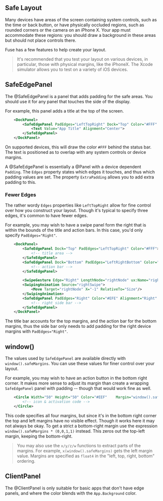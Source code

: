 ## Safe Layout

Many devices have areas of the screen containing system controls, such as the time or back button, or have physically occluded regions, such as rounded corners or the camera on an iPhone X. Your app must accommodate these regions: you should draw a background in these areas but should not place controls there.

Fuse has a few features to help create your layout.

> It's recommended that you test your layout on various devices, in particular, those with physical margins, like the iPhoneX. The Xcode simulator allows you to test on a variety of iOS devices.


## SafeEdgePanel

The @SafeEdgePanel is a panel that adds padding for the safe areas.  You should use it for any panel that touches the side of the display.

For example, this panel adds a title at the top of the screen.

```xml
    <DockPanel>
        <SafeEdgePanel PadEdges="LeftTopRight" Dock="Top" Color="#FFF" ExtraPadding="2">
            <Text Value="App Title" Alignment="Center">
        </SafeEdgePanel>
    </DockPanel>
```
  
On supported devices, this will draw the color `#FFF` behind the status bar. The text is positioned as to overlap with any system controls or device margins.

A @SafeEdgePanel is essentially a @Panel with a device dependent `Padding`. The `Edges` property states which edges it touches, and thus which padding values are set. The property `ExtraPadding` allows you to add extra padding to this.

### Fewer Edges

The rather wordy `Edges` properties like `LeftTopRight` allow for fine control over how you construct your layout. Though it's typical to specify three edges, it's common to have fewer edges.

For example, you may wish to have a swipe panel form the right that is within the bounds of the title and action bars. In this case, you'd only specify `PadEdges="Right"`.

```xml
    <DockPanel>
        <SafeEdgePanel Dock="Top" PadEdges="LeftTopRight" Color="#FFF">
            <!-- title area -->
        </SafeEdgePanel>
        <SafeEdgePanel Dock="Bottom" PadEdges="LeftRightBottom" Color="#FFF">
            <!-- action bar -->
        </SafeEdgePanel>
        
        <SwipeGesture Edge="Right" LengthNode="rightNode" ux:Name="rightSwipe" Type="Active"/>
        <SwipingAnimation Source="rightSwipe">
            <Move Target="rightNode" X="-1" RelativeTo="Size"/>
        </SwipingAnimation>
        <SafeEdgePanel PadEdges="Right" Color="#EFE" Alignment="Right" Anchor="0%,50%" ux:Name="rightNode" MinEdgePadding="10,5">
            <!-- right side bar -->
        </SafeEdgePanel>
    </DockPanel>
```
 
The title bar accounts for the top margins, and the action bar for the bottom margins, thus the side bar only needs to add padding for the right device margins with `PadEdges="Right"`.


## window()

The values used by `SafeEdgePanel` are available directly with `window().safeMargins`. You can use these values for finer control over your layout.

For example, you may wish to have an action button in the bottom right corner. It makes more sense to adjust its margin than create a wrapping `SafeEdgePanel` panel with padding -- though that would work fine as well.

```xml
    <Circle Width="50" Height="50" Color="#EEF"    Margin="window().safeMargins">
        <!-- icon & activation code -->
    </Circle>
```

This code specifies all four margins, but since it's in the bottom right corner the top and left margins have no visible effect.  Though it works here it may not always be okay. To get a strict a bottom-right margin use the expression `window().safeMargins * (0,0,1,1)` instead. This zeros out the top-left margin, keeping the bottom-right.

> You may also use the `x/y/z/w` functions to extract parts of the margins. For example, `x(window().safeMargins)` gets the left margin value. Margins are specified as `float4` in the "left, top, right, bottom" ordering.


## ClientPanel

The @ClientPanel is only suitable for basic apps that don't have edge panels, and where the color blends with the `App.Background` color.
